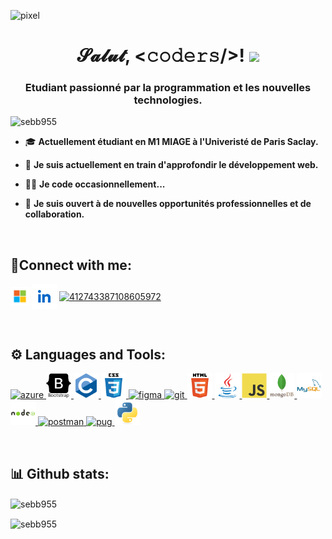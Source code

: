 ![pixel](https://github.com/Sebb955/Sebb955/assets/79416415/52e35ac6-f298-4e76-9c81-5c4f30c6bd5d)

<h1 align="center">𝓢𝓪𝓵𝓾𝓽, &lt;𝚌𝚘𝚍𝚎𝚛𝚜/&gt;!
  <img src="Hi.gif" width="40px" />
</h1>
<h3 align="center">Etudiant passionné par la programmation et les nouvelles technologies.</h3>

<p align="left"> <img src="https://komarev.com/ghpvc/?username=sebb955&label=Profile%20views&color=0e75b6&style=flat" alt="sebb955" /> </p>

- 🎓 **Actuellement étudiant en M1 MIAGE à l'Univeristé de Paris Saclay.**

- 🌱 **Je suis actuellement en train d'approfondir le développement web.**

- 👨‍💻 **Je code occasionnellement...**

- 💬 **Je suis ouvert à de nouvelles opportunités professionnelles et de collaboration.**
<br>
<h2 align="left">🔌Connect with me:</h2>
<p align="left">
<a href="https://learn.microsoft.com/fr-fr/users/seblfz" target="blank"><img align="center" src="microsoft-logo-png-2395.png" height="30" width="30" /></a>
<a href="https://linkedin.com/in/slafrizi" target="blank"><img align="center" src="linkedIn_logo.png" alt="slafrizi" height="40" width="40" /></a>
<a href="https://discord.gg/412743387108605972" target="blank"><img align="center" src="https://raw.githubusercontent.com/rahuldkjain/github-profile-readme-generator/master/src/images/icons/Social/discord.svg" alt="412743387108605972" height="30" width="40" /></a>
</p>
<br>
<h2 align="left">⚙️ Languages and Tools:</h2>
<p align="left"> <a href="https://azure.microsoft.com/en-in/" target="_blank" rel="noreferrer"> <img src="https://www.vectorlogo.zone/logos/microsoft_azure/microsoft_azure-icon.svg" alt="azure" width="40" height="40"/> </a> <a href="https://getbootstrap.com" target="_blank" rel="noreferrer"> <img src="https://raw.githubusercontent.com/devicons/devicon/master/icons/bootstrap/bootstrap-plain-wordmark.svg" alt="bootstrap" width="40" height="40"/> </a> <a href="https://www.cprogramming.com/" target="_blank" rel="noreferrer"> <img src="https://raw.githubusercontent.com/devicons/devicon/master/icons/c/c-original.svg" alt="c" width="40" height="40"/> </a> <a href="https://www.w3schools.com/css/" target="_blank" rel="noreferrer"> <img src="https://raw.githubusercontent.com/devicons/devicon/master/icons/css3/css3-original-wordmark.svg" alt="css3" width="40" height="40"/> </a> <a href="https://www.figma.com/" target="_blank" rel="noreferrer"> <img src="https://www.vectorlogo.zone/logos/figma/figma-icon.svg" alt="figma" width="40" height="40"/> </a> <a href="https://git-scm.com/" target="_blank" rel="noreferrer"> <img src="https://www.vectorlogo.zone/logos/git-scm/git-scm-icon.svg" alt="git" width="40" height="40"/> </a> <a href="https://www.w3.org/html/" target="_blank" rel="noreferrer"> <img src="https://raw.githubusercontent.com/devicons/devicon/master/icons/html5/html5-original-wordmark.svg" alt="html5" width="40" height="40"/> </a> <a href="https://www.java.com" target="_blank" rel="noreferrer"> <img src="https://raw.githubusercontent.com/devicons/devicon/master/icons/java/java-original.svg" alt="java" width="40" height="40"/> </a> <a href="https://developer.mozilla.org/en-US/docs/Web/JavaScript" target="_blank" rel="noreferrer"> <img src="https://raw.githubusercontent.com/devicons/devicon/master/icons/javascript/javascript-original.svg" alt="javascript" width="40" height="40"/> </a> <a href="https://www.mongodb.com/" target="_blank" rel="noreferrer"> <img src="https://raw.githubusercontent.com/devicons/devicon/master/icons/mongodb/mongodb-original-wordmark.svg" alt="mongodb" width="40" height="40"/> </a> <a href="https://www.mysql.com/" target="_blank" rel="noreferrer"> <img src="https://raw.githubusercontent.com/devicons/devicon/master/icons/mysql/mysql-original-wordmark.svg" alt="mysql" width="40" height="40"/> </a> <a href="https://nodejs.org" target="_blank" rel="noreferrer"> <img src="https://raw.githubusercontent.com/devicons/devicon/master/icons/nodejs/nodejs-original-wordmark.svg" alt="nodejs" width="40" height="40"/> </a> <a href="https://postman.com" target="_blank" rel="noreferrer"> <img src="https://www.vectorlogo.zone/logos/getpostman/getpostman-icon.svg" alt="postman" width="40" height="40"/> </a> <a href="https://pugjs.org" target="_blank" rel="noreferrer"> <img src="https://cdn.worldvectorlogo.com/logos/pug.svg" alt="pug" width="40" height="40"/> </a> <a href="https://www.python.org" target="_blank" rel="noreferrer"> <img src="https://raw.githubusercontent.com/devicons/devicon/master/icons/python/python-original.svg" alt="python" width="40" height="40"/> </a> </p>
<br>
<h2 align="left">📊 Github stats:</h2>

<p><img align="center" src="https://github-readme-stats.vercel.app/api/top-langs?username=sebb955&show_icons=true&locale=en&layout=compact" alt="sebb955" /></p>

<p><img align="center" src="https://github-readme-streak-stats.herokuapp.com/?user=sebb955&" alt="sebb955" /></p>

